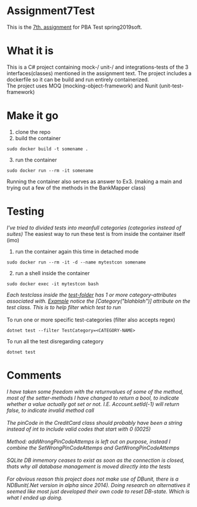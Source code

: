 # Assignment7Test
This is the [7th. assignment](https://github.com/datsoftlyngby/soft2019spring-test/blob/master/Assignments/07%20Integration%20Testing%20Assignment.pdf) for PBA Test spring2019soft. 

# What it is

This is a C# project containing mock-/ unit-/ and integrations-tests of the 3 interfaces(classes) mentioned in the assignment text.
The project includes a dockerfile so it can be build and run entirely containerized.<br>
The project uses MOQ (mocking-object-framework) and Nunit (unit-test-framework)

# Make it go

1) clone the repo
2) build the container
```
sudo docker build -t somename .
```
3) run the container
```
sudo docker run --rm -it somename
```
Running the container also serves as answer to Ex3. (making a main and trying out a few of the methods in the BankMapper class)

# Testing

*I've tried to divided tests into meanfull categories (categories instead of suites)*
The easiest way to run these test is from inside the container itself (imo)
1) run the container again this time in detached mode
```
sudo docker run --rm -it -d --name mytestcon somename
```
2) run a shell inside the container
```
sudo docker exec -it mytestcon bash
```
*Each testclass inside the [test-folder](https://github.com/cph-js284/Assignment7Test/tree/master/Tests) has 1 or more category-attributes associated with. [Example](https://github.com/cph-js284/Assignment7Test/blob/master/Tests/BankMapper_Mock_Tests.cs) notice the [Category("blahblah")] attribute on the test class. This is to help filter which test to run*<br>
<br>
To run one or more specific test-categories (filter also accepts regex)
```
dotnet test --filter TestCategory=<CATEGORY-NAME>
```
To run all the test disregarding category
```
dotnet test
```

# Comments

*I have taken some freedom with the returnvalues of some of the method, most of the setter-methods I have changed to return a bool, to indicate whether a value actually got set or not. I.E. Account.setId(-1) will return false, to indicate invalid method call*<br>
<br>
*The pinCode in the CreditCard class should probably have been a string instead of int to include valid codes that start with 0 (0025)*<br>
<br>
*Method: addWrongPinCodeAttemps is left out on purpose, instead I combine the SetWrongPinCodeAttemps and GetWrongPinCodeAttemps*
<br><br>
*SQLite DB inmemory ceases to exist as soon as the connection is closed, thats why all database management is moved directly into the tests*<br>
<br>
*For obvious reason this project does not make use of DBunit, there is a NDBunit(.Net version in alpha since 2014). Doing research on alternatives it seemed like most just developed their own code to reset DB-state. Which is what I ended up doing.*<br>

